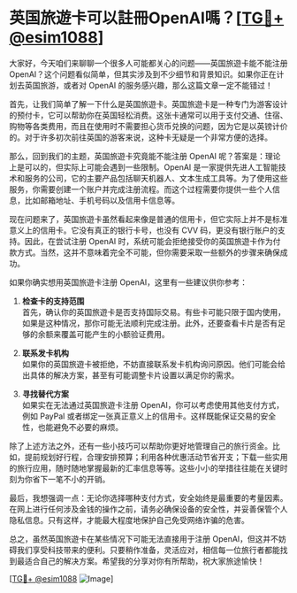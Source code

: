 # 英国旅遊卡可以註冊OpenAI嗎？[[TG💪+ @esim1088](https://t.me/s/esim1088)]

大家好，今天咱们来聊聊一个很多人可能都关心的问题——英国旅遊卡能不能注册 OpenAI？这个问题看似简单，但其实涉及到不少细节和背景知识。如果你正在计划去英国旅游，或者对 OpenAI 的服务感兴趣，那么这篇文章一定不能错过！

首先，让我们简单了解一下什么是英国旅遊卡。英国旅遊卡是一种专门为游客设计的预付卡，它可以帮助你在英国轻松消费。这张卡通常可以用于支付交通、住宿、购物等各类费用，而且在使用时不需要担心货币兑换的问题，因为它是以英镑计价的。对于许多初次前往英国的游客来说，这种卡无疑是一个非常方便的选择。

那么，回到我们的主题，英国旅遊卡究竟能不能注册 OpenAI 呢？答案是：理论上是可以的，但实际上可能会遇到一些限制。OpenAI 是一家提供先进人工智能技术和服务的公司，它的主要产品包括聊天机器人、文本生成工具等。为了使用这些服务，你需要创建一个账户并完成注册流程。而这个过程需要你提供一些个人信息，比如邮箱地址、手机号码以及信用卡信息等。

现在问题来了，英国旅遊卡虽然看起来像是普通的信用卡，但它实际上并不是标准意义上的信用卡。它没有真正的银行卡号，也没有 CVV 码，更没有银行账户的支持。因此，在尝试注册 OpenAI 时，系统可能会拒绝接受你的英国旅遊卡作为付款方式。当然，这并不意味着完全不可能，但你需要采取一些额外的步骤来确保成功。

如果你确实想用英国旅遊卡注册 OpenAI，这里有一些建议供你参考：

1. **检查卡的支持范围**  
   首先，确认你的英国旅遊卡是否支持国际交易。有些卡可能只限于国内使用，如果是这种情况，那你可能无法顺利完成注册。此外，还要查看卡片是否有足够的余额来覆盖可能产生的小额验证费用。

2. **联系发卡机构**  
   如果你的英国旅遊卡被拒绝，不妨直接联系发卡机构询问原因。他们可能会给出具体的解决方案，甚至有可能调整卡片设置以满足你的需求。

3. **寻找替代方案**  
   如果实在无法通过英国旅遊卡注册 OpenAI，你可以考虑使用其他支付方式，例如 PayPal 或者绑定一张真正意义上的信用卡。这样既能保证交易的安全性，也能避免不必要的麻烦。

除了上述方法之外，还有一些小技巧可以帮助你更好地管理自己的旅行资金。比如，提前规划好行程，合理安排预算；利用各种优惠活动节省开支；下载一些实用的旅行应用，随时随地掌握最新的汇率信息等等。这些小小的举措往往能在关键时刻为你省下一笔不小的开销。

最后，我想强调一点：无论你选择哪种支付方式，安全始终是最重要的考量因素。在网上进行任何涉及金钱的操作之前，请务必确保设备的安全性，并妥善保管个人隐私信息。只有这样，才能最大程度地保护自己免受网络诈骗的危害。

总之，虽然英国旅遊卡在某些情况下可能无法直接用于注册 OpenAI，但这并不妨碍我们享受科技带来的便利。只要稍作准备，灵活应对，相信每一位旅行者都能找到最适合自己的解决方案。希望我的分享对你有所帮助，祝大家旅途愉快！

[[TG💪+ @esim1088](https://t.me/s/esim1088) ![Image](https://i.postimg.cc/4NQfJmqS/Snipaste-2025-05-13-00-14-12.png)]
